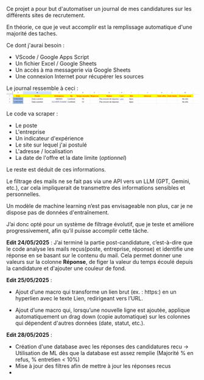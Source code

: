 Ce projet a pour but d'automatiser un journal de mes candidatures sur les différents sites de recrutement.

En théorie, ce que je veut accomplir est la remplissage automatique d'une majorité des taches.

Ce dont j'aurai besoin :
- VScode / Google Apps Script
- Un fichier Excel / Google Sheets
- Un accès à ma messagerie via Google Sheets
- Une connexion Internet pour récupérer les sources

Le journal ressemble à ceci : ![alt text](image.png)

Le code va scraper :
- Le poste
- L'entreprise
- Un indicateur d'expérience
- Le site sur lequel j'ai postulé
- L'adresse / localisation
- La date de l'offre et la date limite (_optionnel_)

Le reste est déduit de ces informations.

Le filtrage des mails ne se fait pas via une API vers un LLM (GPT, Gemini, etc.), car cela impliquerait de transmettre des informations sensibles et personnelles.

Un modèle de machine learning n’est pas envisageable non plus, car je ne dispose pas de données d'entraînement.

J’ai donc opté pour un système de filtrage évolutif, que je teste et améliore progressivement, afin qu’il puisse accomplir cette tâche.

**Edit 24/05/2025** : J’ai terminé la partie post-candidature, c’est-à-dire que le code analyse les mails reçus(poste, entreprise, réponse) et identifie une réponse en se basant sur le contenu du mail. Cela permet donner une valeurs sur la colonne **Réponse**, de figer la valeur du temps écoulé depuis la candidature et d'ajouter une couleur de fond.

**Edit 25/05/2025** : 
- Ajout d’une macro qui transforme un lien brut (ex. : https:) en un hyperlien avec le texte Lien, redirigeant vers l’URL.

- Ajout d’une macro qui, lorsqu’une nouvelle ligne est ajoutée, applique automatiquement un drag down (copie automatique) sur les colonnes qui dépendent d'autres données (date, statut, etc.).

**Edit 28/05/2025** : 
- Création d'une database avec les réponses des candidatures recu → Utilisation de ML dès que la database est assez remplie (Majorité % en refus, % entretien < 10%)
- Mise à jour des filtres afin de mettre à jour les réponses recus
- 


